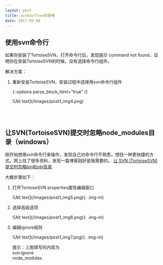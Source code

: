 ```yaml
---
layout: post
title: window下svn的使用
date: 2017-05-08
---
```


## 使用svn命令行
如果你安装了TortoiseSVN，打开命令行后，发现提示 command not found，证明你在安装TortoiseSVN的时候，没有选择命令行组件。

解决方案：
1. 重新安装TortoiseSVN，安装过程中选择用svn命令行组件

	{::options parse_block_html="true" /}

	<div>
	![Alt text](/images/post1_img4.png) 
	</div>

<br/><br/>

## 让SVN(TortoiseSVN)提交时忽略node_modules目录（windows）
刚开始想用svn命令行来操作，发现自己对命令行不熟悉，想找一种更快捷的方式。网上找了很多资料，发现一篇博客刚好是我需要的。 [让 SVN (TortoiseSVN)提交时忽略bin和obj目录](http://www.cnblogs.com/yelaiju/p/3145297.html).

大概步骤如下：
1. 打开TortoiseSVN properties属性编辑窗口

	<div>
	![Alt text](/images/post1_img5.png){: .img-m}
	</div>

2. 选择高级选项

	<div>
	![Alt text](/images/post1_img6.png){: .img-m}
	</div>

3. 编辑ignore规则

	<div>
	![Alt text](/images/post1_img7.png){: .img-m}
	</div>

	<span class="tip-s">提示：上图填写的内容为<br>svn:ignore<br>node_modules</span>